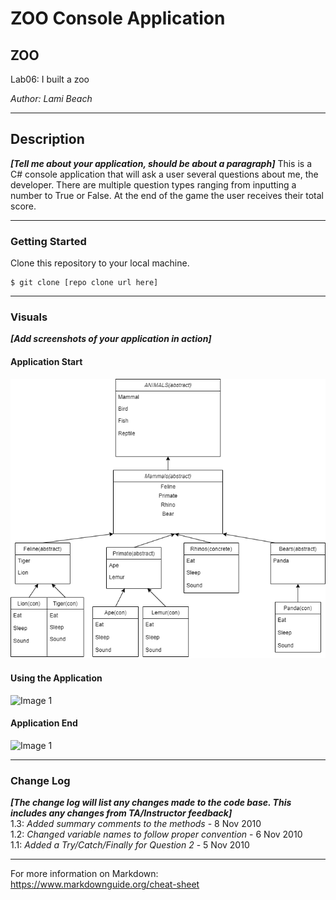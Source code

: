 # ZOO Console Application

## ZOO

Lab06: I built a zoo

*Author: Lami Beach*

----

## Description
***[Tell me about your application, should be about a paragraph]***
This is a C# console application that will ask a user several questions about me, the
developer. There are multiple question types ranging from inputting a number to True or False.
At the end of the game the user receives their total score.

---

### Getting Started
Clone this repository to your local machine.

```
$ git clone [repo clone url here]
```



---

### Visuals
***[Add screenshots of your application in action]***

#### Application Start


![Outline](Assets/images/ZooDiagram.png)
#### Using the Application
![Image 1](https://via.placeholder.com/750x500)
#### Application End
![Image 1](https://via.placeholder.com/750x500)

---

### Change Log
***[The change log will list any changes made to the code base. This includes any changes from TA/Instructor feedback]***  
1.3: *Added summary comments to the methods* - 8 Nov 2010  
1.2: *Changed variable names to follow proper convention* - 6 Nov 2010  
1.1: *Added a Try/Catch/Finally for Question 2* - 5 Nov 2010  


------------------------------
For more information on Markdown: https://www.markdownguide.org/cheat-sheet